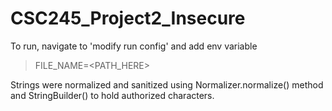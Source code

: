 # CSC245_Project2_Insecure

To run, navigate to 'modify run config' and add env variable
> FILE_NAME=<PATH_HERE> 
> 
Strings were normalized and sanitized using Normalizer.normalize() method and StringBuilder() to hold authorized characters.